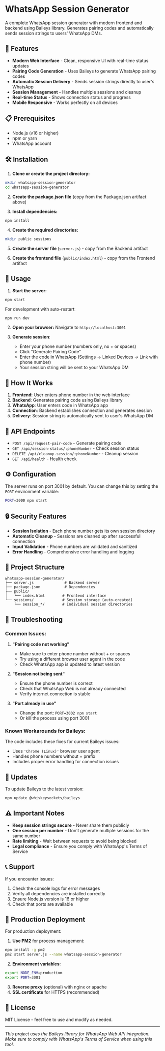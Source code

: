 # WhatsApp Session Generator

A complete WhatsApp session generator with modern frontend and backend using Baileys library. Generates pairing codes and automatically sends session strings to users' WhatsApp DMs.

## 🚀 Features

- **Modern Web Interface** - Clean, responsive UI with real-time status updates
- **Pairing Code Generation** - Uses Baileys to generate WhatsApp pairing codes
- **Automatic Session Delivery** - Sends session strings directly to user's WhatsApp
- **Session Management** - Handles multiple sessions and cleanup
- **Real-time Status** - Shows connection status and progress
- **Mobile Responsive** - Works perfectly on all devices

## 📋 Prerequisites

- Node.js (v16 or higher)
- npm or yarn
- WhatsApp account

## 🛠️ Installation

1. **Clone or create the project directory:**
```bash
mkdir whatsapp-session-generator
cd whatsapp-session-generator
```

2. **Create the package.json file** (copy from the Package.json artifact above)

3. **Install dependencies:**
```bash
npm install
```

4. **Create the required directories:**
```bash
mkdir public sessions
```

5. **Create the server file** (`server.js`) - copy from the Backend artifact

6. **Create the frontend file** (`public/index.html`) - copy from the Frontend artifact

## 🚀 Usage

1. **Start the server:**
```bash
npm start
```

For development with auto-restart:
```bash
npm run dev
```

2. **Open your browser:**
Navigate to `http://localhost:3001`

3. **Generate session:**
   - Enter your phone number (numbers only, no + or spaces)
   - Click "Generate Pairing Code"
   - Enter the code in WhatsApp (Settings → Linked Devices → Link with phone number)
   - Your session string will be sent to your WhatsApp DM

## 📱 How It Works

1. **Frontend**: User enters phone number in the web interface
2. **Backend**: Generates pairing code using Baileys library
3. **WhatsApp**: User enters code in WhatsApp app
4. **Connection**: Backend establishes connection and generates session
5. **Delivery**: Session string is automatically sent to user's WhatsApp DM

## 🔧 API Endpoints

- `POST /api/request-pair-code` - Generate pairing code
- `GET /api/session-status/:phoneNumber` - Check session status
- `DELETE /api/cleanup-session/:phoneNumber` - Cleanup session
- `GET /api/health` - Health check

## ⚙️ Configuration

The server runs on port 3001 by default. You can change this by setting the `PORT` environment variable:

```bash
PORT=3000 npm start
```

## 🔒 Security Features

- **Session Isolation** - Each phone number gets its own session directory
- **Automatic Cleanup** - Sessions are cleaned up after successful connection
- **Input Validation** - Phone numbers are validated and sanitized
- **Error Handling** - Comprehensive error handling and logging

## 📁 Project Structure

```
whatsapp-session-generator/
├── server.js              # Backend server
├── package.json           # Dependencies
├── public/
│   └── index.html        # Frontend interface
└── sessions/             # Session storage (auto-created)
    └── session_*/        # Individual session directories
```

## 🐛 Troubleshooting

### Common Issues:

1. **"Pairing code not working"**
   - Make sure to enter phone number without + or spaces
   - Try using a different browser user agent in the code
   - Check WhatsApp app is updated to latest version

2. **"Session not being sent"**
   - Ensure the phone number is correct
   - Check that WhatsApp Web is not already connected
   - Verify internet connection is stable

3. **"Port already in use"**
   - Change the port: `PORT=3002 npm start`
   - Or kill the process using port 3001

### Known Workarounds for Baileys:

The code includes these fixes for current Baileys issues:
- Uses `'Chrome (Linux)'` browser user agent
- Handles phone numbers without + prefix
- Includes proper error handling for connection issues

## 🔄 Updates

To update Baileys to the latest version:
```bash
npm update @whiskeysockets/baileys
```

## ⚠️ Important Notes

- **Keep session strings secure** - Never share them publicly
- **One session per number** - Don't generate multiple sessions for the same number
- **Rate limiting** - Wait between requests to avoid being blocked
- **Legal compliance** - Ensure you comply with WhatsApp's Terms of Service

## 📞 Support

If you encounter issues:
1. Check the console logs for error messages
2. Verify all dependencies are installed correctly
3. Ensure Node.js version is 16 or higher
4. Check that ports are available

## 🎯 Production Deployment

For production deployment:

1. **Use PM2** for process management:
```bash
npm install -g pm2
pm2 start server.js --name whatsapp-session-generator
```

2. **Environment variables:**
```bash
export NODE_ENV=production
export PORT=3001
```

3. **Reverse proxy** (optional) with nginx or apache
4. **SSL certificate** for HTTPS (recommended)

## 📄 License

MIT License - feel free to use and modify as needed.

---

*This project uses the Baileys library for WhatsApp Web API integration. Make sure to comply with WhatsApp's Terms of Service when using this tool.*